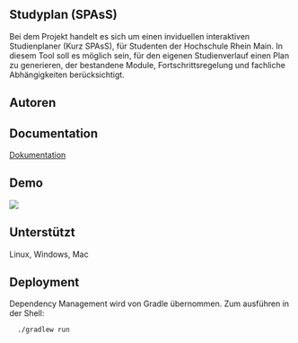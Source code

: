 ## Studyplan (SPAsS)

Bei dem Projekt handelt es sich um einen inviduellen interaktiven Studienplaner (Kurz SPAsS), für Studenten der Hochschule Rhein Main. In diesem Tool soll es möglich sein, für den eigenen Studienverlauf einen Plan zu generieren, der bestandene Module, Fortschrittsregelung und fachliche Abhängigkeiten berücksichtigt.

## Autoren




## Documentation

[Dokumentation](https://erina.tech/spass/doku/spass.html)


## Demo

![](https://i.imgur.com/N7G8l30.png)


## Unterstützt

Linux, Windows, Mac



## Deployment

Dependency Management wird von Gradle übernommen.
Zum ausführen in der Shell:

```bash
  ./gradlew run
```
